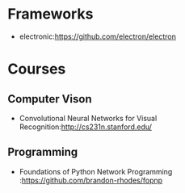 # Frameworks
 - electronic:<https://github.com/electron/electron>

# Courses

## Computer Vison
 - Convolutional Neural Networks for Visual Recognition:<http://cs231n.stanford.edu/>

## Programming
- Foundations of Python Network Programming
:<https://github.com/brandon-rhodes/fopnp>